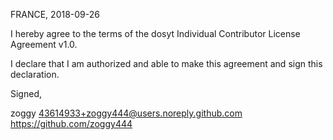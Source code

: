 FRANCE, 2018-09-26

I hereby agree to the terms of the dosyt Individual Contributor License
Agreement v1.0.

I declare that I am authorized and able to make this agreement and sign this
declaration.

Signed,

zoggy 43614933+zoggy444@users.noreply.github.com https://github.com/zoggy444
